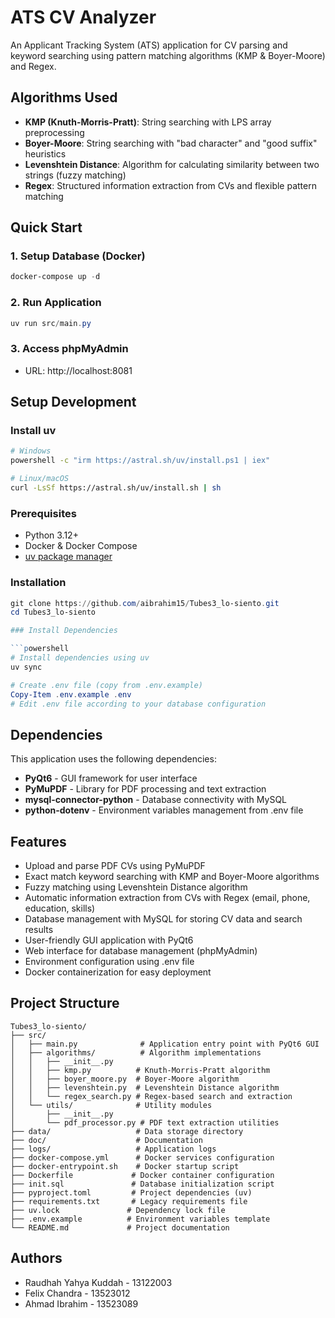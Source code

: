 # ATS CV Analyzer

An Applicant Tracking System (ATS) application for CV parsing and keyword searching using pattern matching algorithms (KMP & Boyer-Moore) and Regex.

## Algorithms Used

- **KMP (Knuth-Morris-Pratt)**: String searching with LPS array preprocessing
- **Boyer-Moore**: String searching with "bad character" and "good suffix" heuristics
- **Levenshtein Distance**: Algorithm for calculating similarity between two strings (fuzzy matching)
- **Regex**: Structured information extraction from CVs and flexible pattern matching

## Quick Start

### 1. Setup Database (Docker)

```powershell
docker-compose up -d
```

### 2. Run Application

```powershell
uv run src/main.py
```

### 3. Access phpMyAdmin

- URL: http://localhost:8081

## Setup Development

### Install uv

```bash
# Windows
powershell -c "irm https://astral.sh/uv/install.ps1 | iex"

# Linux/macOS
curl -LsSf https://astral.sh/uv/install.sh | sh
```

### Prerequisites

- Python 3.12+
- Docker & Docker Compose
- [uv package manager](https://astral.sh/uv)

### Installation

````powershell
git clone https://github.com/aibrahim15/Tubes3_lo-siento.git
cd Tubes3_lo-siento

### Install Dependencies

```powershell
# Install dependencies using uv
uv sync

# Create .env file (copy from .env.example)
Copy-Item .env.example .env
# Edit .env file according to your database configuration
````

## Dependencies

This application uses the following dependencies:

- **PyQt6** - GUI framework for user interface
- **PyMuPDF** - Library for PDF processing and text extraction
- **mysql-connector-python** - Database connectivity with MySQL
- **python-dotenv** - Environment variables management from .env file

## Features

- Upload and parse PDF CVs using PyMuPDF
- Exact match keyword searching with KMP and Boyer-Moore algorithms
- Fuzzy matching using Levenshtein Distance algorithm
- Automatic information extraction from CVs with Regex (email, phone, education, skills)
- Database management with MySQL for storing CV data and search results
- User-friendly GUI application with PyQt6
- Web interface for database management (phpMyAdmin)
- Environment configuration using .env file
- Docker containerization for easy deployment

## Project Structure

```
Tubes3_lo-siento/
├── src/
│   ├── main.py              # Application entry point with PyQt6 GUI
│   ├── algorithms/          # Algorithm implementations
│   │   ├── __init__.py
│   │   ├── kmp.py          # Knuth-Morris-Pratt algorithm
│   │   ├── boyer_moore.py  # Boyer-Moore algorithm
│   │   ├── levenshtein.py  # Levenshtein Distance algorithm
│   │   └── regex_search.py # Regex-based search and extraction
│   └── utils/              # Utility modules
│       ├── __init__.py
│       └── pdf_processor.py # PDF text extraction utilities
├── data/                   # Data storage directory
├── doc/                    # Documentation
├── logs/                   # Application logs
├── docker-compose.yml      # Docker services configuration
├── docker-entrypoint.sh    # Docker startup script
├── Dockerfile             # Docker container configuration
├── init.sql               # Database initialization script
├── pyproject.toml         # Project dependencies (uv)
├── requirements.txt       # Legacy requirements file
├── uv.lock               # Dependency lock file
├── .env.example          # Environment variables template
└── README.md             # Project documentation
```

## Authors

- Raudhah Yahya Kuddah - 13122003
- Felix Chandra - 13523012
- Ahmad Ibrahim - 13523089

